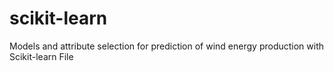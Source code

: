 # scikit-learn
Models and attribute selection for prediction of wind energy production with Scikit-learn File
